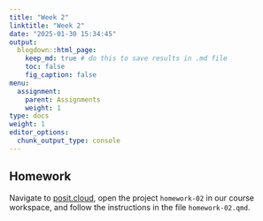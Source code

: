 ```yaml
---
title: "Week 2"
linktitle: "Week 2"
date: "2025-01-30 15:34:45"
output:
  blogdown::html_page:
    keep_md: true # do this to save results in .md file
    toc: false
    fig_caption: false
menu:
  assignment:
    parent: Assignments
    weight: 1
type: docs
weight: 1
editor_options:
  chunk_output_type: console
---
```


## Homework

Navigate to [posit.cloud](http://posit.cloud), open the project `homework-02` in our course workspace, and follow the instructions in the file `homework-02.qmd`.
